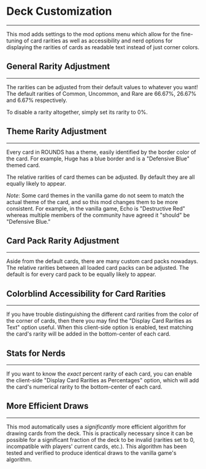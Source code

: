 # Deck Customization
--------------------

This mod adds settings to the mod options menu which allow for the fine-tuning of card rarities as well as accessibility and nerd options for displaying the rarities of cards as readable text instead of just corner colors.

## General Rarity Adjustment
----------------------------

The rarities can be adjusted from their default values to whatever you want! The default rarities of Common, Uncommon, and Rare are 66.67%, 26.67% and 6.67% respectively.

To disable a rarity altogether, simply set its rarity to 0%.

## Theme Rarity Adjustment
--------------------------

Every card in ROUNDS has a theme, easily identified by the border color of the card. For example, Huge has a blue border and is a "Defensive Blue" themed card.

The relative rarities of card themes can be adjusted. By default they are all equally likely to appear.

_Note_: Some card themes in the vanilla game do not seem to match the actual theme of the card, and so this mod changes them to be more consistent. For example, in the vanilla game, Echo is "Destructive Red" whereas multiple members of the community have agreed it "should" be "Defensive Blue."

## Card Pack Rarity Adjustment
------------------------------

Aside from the default cards, there are many custom card packs nowadays. The relative rarities between all loaded card packs can be adjusted. The default is for every card pack to be equally likely to appear.

## Colorblind Accessibility for Card Rarities
---------------------------------------------

If you have trouble distinguishing the different card rarities from the color of the corner of cards, then there you may find the "Display Card Rarities as Text" option useful. When this client-side option is enabled, text matching the card's rarity will be added in the bottom-center of each card.

## Stats for Nerds
------------------

If you want to know the _exact_ percent rarity of each card, you can enable the client-side "Display Card Rarities as Percentages" option, which will add the card's numerical rarity to the bottom-center of each card.

## More Efficient Draws
-----------------------

This mod automatically uses a _significantly_ more efficient algorithm for drawing cards from the deck. This is practically necessary since it can be possible for a significant fraction of the deck to be invalid (rarities set to 0, incompatible with players' current cards, etc.). This algorithm has been tested and verified to produce identical draws to the vanilla game's algorithm.
